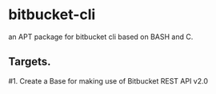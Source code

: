# bitbucket-cli
an APT package for bitbucket cli based on BASH and C.


## Targets.

#1. Create a Base for making use of Bitbucket REST API v2.0

